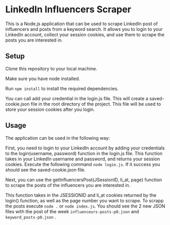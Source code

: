 # LinkedIn Influencers Scraper

This is a Node.js application that can be used to scrape LinkedIn post of influencers and posts from a keyword search. It allows you to login to your LinkedIn account, collect your session cookies, and use them to scrape the posts you are interested in.


## Setup
Clone this repository to your local machine.

Make sure you have node installed. 

Run `npm install` to install the required dependencies.

You can call add your credential in the login.js file. This will create a saved-cookie.json file in the root directory of the project. This file will be used to store your session cookies after you login.

## Usage
The application can be used in the following way:

First, you need to login to your LinkedIn account by adding your credentials to the login(username, password) function in the login.js file. This function takes in your LinkedIn username and password, and returns your session cookies. Execute the following command `node login.js`. If it success you should see the saved-cookie.json file.

Next, you can use the getInfluencersPost(JSessionID, li_at, page) function to scrape the posts of the influencers you are interested in. 

This function takes in the JSESSIONID and li_at cookies returned by the login() function, as well as the page number you want to scrape. To scrapp the posts execute `node .` or `node index.js`. You should see the 2 new JSON files with the post of the week `influenceurs-posts-p0.json` and `keyword_posts-p0.json` .

